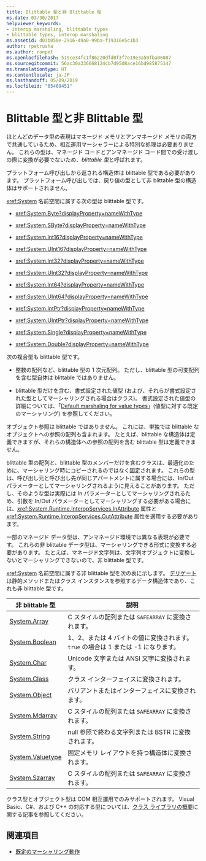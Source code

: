 ```yaml
---
title: Blittable 型と非 Blittable 型
ms.date: 03/30/2017
helpviewer_keywords:
- interop marshaling, blittable types
- blittable types, interop marshaling
ms.assetid: d03b050e-2916-49a0-99ba-f19316e5c1b3
author: rpetrusha
ms.author: ronpet
ms.openlocfilehash: 519ce34fc1f86220dfd0f3f7e19e3a50fba06087
ms.sourcegitcommit: 56ac30a336668124cb7d95d8ace16bd985875147
ms.translationtype: HT
ms.contentlocale: ja-JP
ms.lasthandoff: 05/09/2019
ms.locfileid: "65469451"
---
```

# <a name="blittable-and-non-blittable-types"></a>Blittable 型と非 Blittable 型
ほとんどのデータ型の表現はマネージド メモリとアンマネージド メモリの両方で共通しているため、相互運用マーシャラーによる特別な処理は必要ありません。 これらの型は、マネージド コードとアンマネージド コード間での受け渡しの際に変換が必要でないため、*blittable 型*と呼ばれます。  
  
 プラットフォーム呼び出しから返される構造体は blittable 型である必要があります。 プラットフォーム呼び出しでは、戻り値の型として非 blittable 型の構造体はサポートされません。  
  
 <xref:System> 名前空間に属する次の型は blittable 型です。  
  
- <xref:System.Byte?displayProperty=nameWithType>  
  
- <xref:System.SByte?displayProperty=nameWithType>  
  
- <xref:System.Int16?displayProperty=nameWithType>  
  
- <xref:System.UInt16?displayProperty=nameWithType>  
  
- <xref:System.Int32?displayProperty=nameWithType>  
  
- <xref:System.UInt32?displayProperty=nameWithType>  
  
- <xref:System.Int64?displayProperty=nameWithType>  
  
- <xref:System.UInt64?displayProperty=nameWithType>  
  
- <xref:System.IntPtr?displayProperty=nameWithType>  
  
- <xref:System.UIntPtr?displayProperty=nameWithType>  
  
- <xref:System.Single?displayProperty=nameWithType>  
  
- <xref:System.Double?displayProperty=nameWithType>  
  
 次の複合型も blittable 型です。  
  
- 整数の配列など、blittable 型の 1 次元配列。 ただし、blittable 型の可変配列を含む型自体は blittable ではありません。  
  
- blittable 型だけを含む、書式設定された値型 (および、それらが書式設定された型としてマーシャリングされる場合はクラス)。 書式設定された値型の詳細については、「[Default marshaling for value types](default-marshaling-behavior.md#default-marshaling-for-value-types)」(値型に対する既定のマーシャリング) を参照してください。  
  
 オブジェクト参照は blittable ではありません。 これには、単独では blittable なオブジェクトへの参照の配列も含まれます。 たとえば、blittable な構造体は定義できますが、それらの構造体への参照の配列を含む blittable 型は定義できません。  
  
 blittable 型の配列と、blittable 型のメンバーだけを含むクラスは、最適化のために、マーシャリング時にコピーされるのではなく[固定](../../../docs/framework/interop/copying-and-pinning.md)されます。 これらの型は、呼び出し元と呼び出し先が同じアパートメントに属する場合には、In/Out パラメーターとしてマーシャリングされるように見えることがあります。 ただし、そのような型は実際には In パラメーターとしてマーシャリングされるため、引数を In/Out パラメーターとしてマーシャリングする必要がある場合には、<xref:System.Runtime.InteropServices.InAttribute> 属性と <xref:System.Runtime.InteropServices.OutAttribute> 属性を適用する必要があります。  
  
 一部のマネージド データ型は、アンマネージド環境では異なる表現が必要です。 これらの非 blittable データ型は、マーシャリングできる形式に変換する必要があります。 たとえば、マネージド文字列は、文字列オブジェクトに変換しないとマーシャリングできないので、非 blittable 型です。  
  
 <xref:System> 名前空間に属する非 blittable 型を次の表に示します。 [デリゲート](default-marshaling-behavior.md#default-marshaling-for-delegates)は静的メソッドまたはクラス インスタンスを参照するデータ構造体であり、これも非 blittable 型です。  
  
|非 blittable 型|説明|  
|-------------------------|-----------------|  
|[System.Array](../../../docs/framework/interop/default-marshaling-for-arrays.md)|C スタイルの配列または `SAFEARRAY` に変換されます。|  
|[System.Boolean](https://docs.microsoft.com/previous-versions/dotnet/netframework-4.0/t2t3725f(v=vs.100))|1、2、または 4 バイトの値に変換されます。`true` の場合は 1 または -1 になります。|  
|[System.Char](https://docs.microsoft.com/previous-versions/dotnet/netframework-4.0/6tyybbf2(v=vs.100))|Unicode 文字または ANSI 文字に変換されます。|  
|[System.Class](https://docs.microsoft.com/previous-versions/dotnet/netframework-4.0/s0968xy8(v=vs.100))|クラス インターフェイスに変換されます。|  
|[System.Object](../../../docs/framework/interop/default-marshaling-for-objects.md)|バリアントまたはインターフェイスに変換されます。|  
|[System.Mdarray](../../../docs/framework/interop/default-marshaling-for-arrays.md)|C スタイルの配列または `SAFEARRAY` に変換されます。|  
|[System.String](../../../docs/framework/interop/default-marshaling-for-strings.md)|null 参照で終わる文字列または BSTR に変換されます。|  
|[System.Valuetype](https://docs.microsoft.com/previous-versions/dotnet/netframework-4.0/0t2cwe11(v=vs.100))|固定メモリ レイアウトを持つ構造体に変換されます。|  
|[System.Szarray](../../../docs/framework/interop/default-marshaling-for-arrays.md)|C スタイルの配列または `SAFEARRAY` に変換されます。|  
  
 クラス型とオブジェクト型は COM 相互運用でのみサポートされます。 Visual Basic、C#、および C++ の対応する型については、[クラス ライブラリの概要](../../../docs/standard/class-library-overview.md)に関する記事を参照してください。  
  
## <a name="see-also"></a>関連項目

- [既定のマーシャリング動作](../../../docs/framework/interop/default-marshaling-behavior.md)

